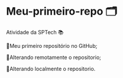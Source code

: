 # Meu-primeiro-repo 🗂️

Atividade da SPTech 📚

🔸Meu primeiro repositório no GitHub;

🔸Alterando remotamente o repositorio;

🔸Alterando localmente o repositorio.
